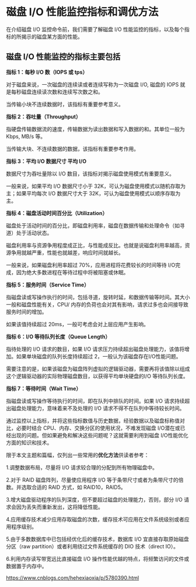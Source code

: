 # 磁盘 I/O 性能监控指标和调优方法

在介绍磁盘 I/O 监控命令前，我们需要了解磁盘 I/O 性能监控的指标，以及每个指标的所揭示的磁盘某方面的性能。

## 磁盘 I/O 性能监控的指标主要包括

**指标 1：每秒 I/O 数（IOPS 或 tps）**

对于磁盘来说，一次磁盘的连续读或者连续写称为一次磁盘 I/O, 磁盘的 IOPS 就是每秒磁盘连续读次数和连续写次数之和。

当传输小块不连续数据时，该指标有重要参考意义。

**指标 2：吞吐量（Throughput）**

指硬盘传输数据流的速度，传输数据为读出数据和写入数据的和。其单位一般为 Kbps, MB/s 等。

当传输大块、不连续数据的数据，该指标有重要参考作用。

**指标 3：平均 I/O 数据尺寸 平均 I/O**

数据尺寸为吞吐量除以 I/O 数目，该指标对揭示磁盘使用模式有重要意义。

一般来说，如果平均 I/O 数据尺寸小于 32K，可认为磁盘使用模式以随机存取为主；如果平均每次 I/O 数据尺寸大于 32K，可认为磁盘使用模式以顺序存取为主。

**指标 4：磁盘活动时间百分比（Utilization）**

磁盘处于活动时间的百分比，即磁盘利用率，磁盘在数据传输和处理命令（如寻道）处于活动状态。

磁盘利用率与资源争用程度成正比，与性能成反比。也就是说磁盘利用率越高，资源争用就越严重，性能也就越差，响应时间就越长。

一般来说，如果磁盘利用率超过 70%，应用进程将花费较长的时间等待 I/O完成，因为绝大多数进程在等待过程中将被阻塞或休眠。

**指标 5：服务时间（Service Time）**

指磁盘读或写操作执行的时间，包括寻道，旋转时延，和数据传输等时间。其大小一般和磁盘性能有关，CPU/ 内存的负荷也会对其有影响，请求过多也会间接导致服务时间的增加。

如果该值持续超过 20ms，一般可考虑会对上层应用产生影响。

**指标 6：I/O 等待队列长度（Queue Length）**

指待处理的 I/O 请求的数目，如果 I/O 请求压力持续超出磁盘处理能力，该值将增加。如果单块磁盘的队列长度持续超过 2，一般认为该磁盘存在I/O性能问题。

需要注意的是，如果该磁盘为磁盘阵列虚拟的逻辑驱动器，需要再将该值除以组成这个逻辑驱动器的实际物理磁盘数目，以获得平均单块硬盘的I/O 等待队列长度。

**指标 7：等待时间（Wait Time）**

指磁盘读或写操作等待执行的时间，即在队列中排队的时间。如果 I/O 请求持续超出磁盘处理能力，意味着来不及处理的 I/O 请求不得不在队列中等待较长时间。 

通过监控以上指标，并将这些指标数值与历史数据，经验数据以及磁盘标称值对比，必要时结合 CPU、内存、交换分区的使用状况，不难发现磁盘 I/O潜在或已经出现的问题。但如果避免和解决这些问题呢？这就需要利用到磁盘 I/O性能优化方面的知识和技术。

限于本文主题和篇幅，仅列出一些常用的**优化方法**供读者参考：

1.调整数据布局，尽量将 I/O 请求较合理的分配到所有物理磁盘中。

2.对于 RAID 磁盘阵列，尽量使应用程序 I/O 等于条带尺寸或者为条带尺寸的倍数。并选取合适的 RAID 方式，如 RAID10，RAID5。

3.增大磁盘驱动程序的队列深度，但不要超过磁盘的处理能力，否则，部分 I/O 请求会因为丢失而重新发出，这将降低性能。

4.应用缓存技术减少应用存取磁盘的次数，缓存技术可应用在文件系统级别或者应用程序级别。

5.由于多数数据库中已包括经优化后的缓存技术，数据库 I/O 宜直接存取原始磁盘分区（raw partition）或者利用绕过文件系统缓存的 DIO 技术（direct IO）。

6.利用内存读写带宽远比直接磁盘 I/O 操作性能优越的特点，将频繁访问的文件或数据置于内存中。



https://www.cnblogs.com/hehexiaoxia/p/5780390.html